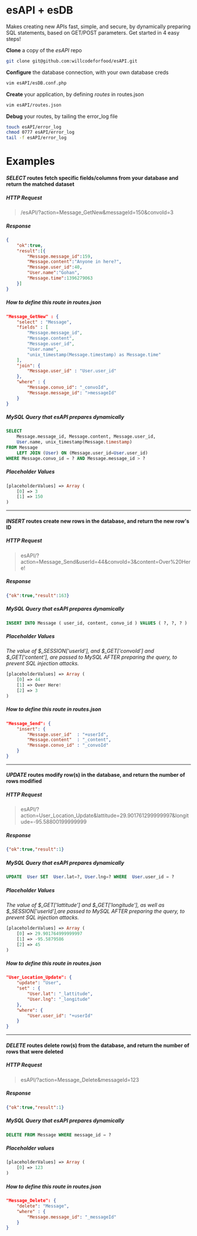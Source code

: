 esAPI + esDB
=====

Makes creating new APIs fast, simple, and secure, by dynamically preparing SQL statements, based on GET/POST parameters. Get started in 4 easy steps!

**Clone** a copy of the *esAPI* repo
```bash
git clone git@github.com:willcodeforfood/esAPI.git
```

**Configure** the database connection, with your own database creds  
```bash
vim esAPI/esDB.conf.php
```

   **Create** your application, by defining *routes* in routes.json  
```bash
vim esAPI/routes.json
```

**Debug** your routes, by tailing the error_log file  
```bash
touch esAPI/error_log
chmod 0777 esAPI/error_log
tail -f esAPI/error_log
```

Examples
===

#### *SELECT* routes fetch specific fields/columns from your database and return the matched dataset

##### HTTP Request
> /esAPI/?action=Message_GetNew&messageId=150&convoId=3

##### Response
```json
{
	"ok":true,
	"result":[{
		"Message.message_id":159,
		"Message.content":"Anyone in here?",
		"Message.user_id":40,
		"User.name":"Gohan",
		"Message.time":1396279063
	}]
}
```

##### How to define this route in routes.json
```json
"Message_GetNew" : {
	"select" : "Message",
	"fields" : [
		"Message.message_id",
		"Message.content",
		"Message.user_id",
		"User.name",
		"unix_timestamp(Message.timestamp) as Message.time"
	],
	"join": {
		"Message.user_id" : "User.user_id"
	},
	"where" : {
		"Message.convo_id": "_convoId",
		"Message.message_id": ">messageId"
	}
}
```

##### MySQL Query that esAPI prepares dynamically
```sql
SELECT
	Message.message_id, Message.content, Message.user_id,
	User.name, unix_timestamp(Message.timestamp)
FROM Message
	LEFT JOIN (User) ON (Message.user_id=User.user_id)
WHERE Message.convo_id = ? AND Message.message_id > ?
```

##### Placeholder Values
```php
[placeholderValues] => Array (
	[0] => 3
	[1] => 150
)
```

---


#### *INSERT* routes create new rows in the database, and return the new row's ID

##### HTTP Request
> esAPI/?action=Message_Send&userId=44&convoId=3&content=Over%20Here!

##### Response
```json
{"ok":true,"result":163}
```

##### MySQL Query that esAPI prepares dynamically
```sql
INSERT INTO Message ( user_id, content, convo_id ) VALUES ( ?, ?, ? )
```

##### Placeholder Values
*The value of $_SESSION['userId'], and $_GET['convoId'] and $_GET['content'], are passed to MySQL AFTER preparing the query, to prevent SQL injection attacks.*
```php
[placeholderValues] => Array (
	[0] => 44
	[1] => Over Here!
	[2] => 3
)
```

##### How to define this route in routes.json
```json
"Message_Send": {
	"insert": {
		"Message.user_id"  : "+userId",
		"Message.content"  : "_content",
		"Message.convo_id" : "_convoId"
	}
}
```

---
 

#### *UPDATE* routes modify row(s) in the database, and return the number of rows modified

##### HTTP Request
> esAPI/?action=User_Location_Update&lattitude=29.901761299999997&longitude=-95.58800199999999

##### Response
```json
{"ok":true,"result":1}
```

##### MySQL Query that esAPI prepares dynamically
```sql
UPDATE  User SET  User.lat=?, User.lng=? WHERE  User.user_id = ?
```

##### Placeholder Values
*The value of $_GET['lattitude'] and $_GET['longitude'], as well as $_SESSION['userId'],are passed to MySQL AFTER preparing the query, to prevent SQL injection attacks.*
```php
[placeholderValues] => Array (
	[0] => 29.901764999999997
	[1] => -95.5879586
	[2] => 45
)
```

##### How to define this route in routes.json
```json
"User_Location_Update": {
	"update": "User",
	"set" : {
		"User.lat": "_lattitude",
		"User.lng": "_longitude"
	},
	"where": {
		"User.user_id": "+userId"
	}
}
```

---


#### *DELETE* routes delete row(s) from the database, and return the number of rows that were deleted

##### HTTP Request
> esAPI/?action=Message_Delete&messageId=123

##### Response
```json
{"ok":true,"result":1}
```

##### MySQL Query that esAPI prepares dynamically
```sql
DELETE FROM Message WHERE message_id = ?
```

##### Placeholder values
```php	
[placeholderValues] => Array (
	[0] => 123
)
```

##### How to define this route in routes.json
```json
"Message_Delete": {
	"delete": "Message",
	"where" : {
		"Message.message_id": "_messageId"
	}
}
```
